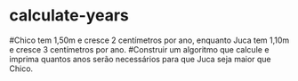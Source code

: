 # calculate-years

#Chico tem 1,50m e cresce 2 centímetros por ano, enquanto Juca tem 1,10m e cresce 3 centímetros por ano.
#Construir um algoritmo que calcule e imprima quantos anos serão necessários para que Juca seja maior que Chico.
